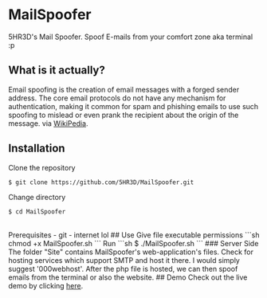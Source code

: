 # MailSpoofer
5HR3D's Mail Spoofer. Spoof E-mails from your comfort zone aka terminal :p 
## What is it actually?
Email spoofing is the creation of email messages with a forged sender address. The core email protocols do not have any mechanism for authentication, making it common for spam and phishing emails to use such spoofing to mislead or even prank the recipient about the origin of the message. via <a href="https://en.wikipedia.org/wiki/Email_spoofing">WikiPedia</a>.
## Installation
Clone the repository
```sh
$ git clone https://github.com/5HR3D/MailSpoofer.git
```
Change directory
```
$ cd MailSpoofer
```
<br>
Prerequisites
- git
- internet lol
## Use
Give file executable permissions
```sh
chmod +x MailSpoofer.sh
```
Run
```sh
$ ./MailSpoofer.sh
```
### Server Side
The folder "Site" contains MailSpoofer's web-application's files. Check for hosting services which support SMTP and host it there. I would simply suggest '000webhost'. After the php file is hosted, we can then spoof emails from the terminal or also the website.
## Demo
Check out the live demo by clicking <a href="https://5hrmailspoofer.000webhostapp.com">here</a>.
